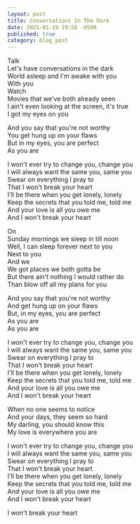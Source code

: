 ```yaml
---
layout: post
title: Conversations In The Dark
date: 2021-01-19 19:58 -0500
published: true
category: blog_post
---
```

Talk\
Let's have conversations in the dark\
World asleep and I'm awake with you\
With you\
Watch\
Movies that we've both already seen\
I ain't even looking at the screen, it's true\
I got my eyes on you

And you say that you're not worthy\
You get hung up on your flaws\
But in my eyes, you are perfect\
As you are

I won't ever try to change you, change you\
I will always want the same you, same you\
Swear on everything I pray to\
That I won't break your heart\
I'll be there when you get lonely, lonely\
Keep the secrets that you told me, told me\
And your love is all you owe me\
And I won't break your heart

On\
Sunday mornings we sleep in till noon\
Well, I can sleep forever next to you\
Next to you\
And we\
We got places we both gotta be\
But there ain't nothing I would rather do\
Than blow off all my plans for you

And you say that you're not worthy\
And get hung up on your flaws\
But, in my eyes, you are perfect\
As you are\
As you are

I won't ever try to change you, change you\
I will always want the same you, same you\
Swear on everything I pray to\
That I won't break your heart\
I'll be there when you get lonely, lonely\
Keep the secrets that you told me, told me\
And your love is all you owe me\
And I won't break your heart

When no one seems to notice\
And your days, they seem so hard\
My darling, you should know this\
My love is everywhere you are

I won't ever try to change you, change you\
I will always want the same you, same you\
Swear on everything I pray to\
That I won't break your heart\
I'll be there when you get lonely, lonely\
Keep the secrets that you told me, told me\
And your love is all you owe me\
And I won't break your heart

I won't break your heart
